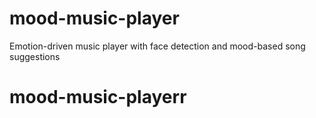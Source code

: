 # mood-music-player
Emotion-driven music player with face detection and mood-based song suggestions
# mood-music-playerr
